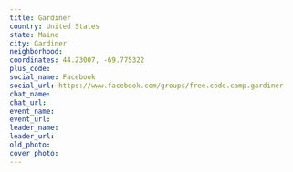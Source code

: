 ```yaml
---
title: Gardiner
country: United States
state: Maine
city: Gardiner
neighborhood: 
coordinates: 44.23007, -69.775322
plus_code:
social_name: Facebook
social_url: https://www.facebook.com/groups/free.code.camp.gardiner
chat_name:
chat_url:
event_name:
event_url:
leader_name:
leader_url:
old_photo: 
cover_photo:
---
```

